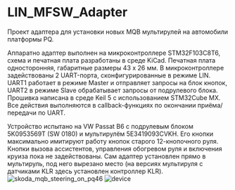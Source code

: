 # LIN_MFSW_Adapter

Проект адаптера для установки новых MQB мультирулей на автомобили платформы PQ.

Аппаратно адаптер выполнен на микроконтроллере STM32F103C8T6, схема и печатная плата разработаны в среде KiCad. Печатная плата односторонняя, габаритные размеры 43 x 26 мм.
В микроконтроллере задействованы 2 UART-порта, сконфигурированные в режиме LIN. UART1 работает в режиме Master и отправляет запросы на блок кнопок, UART2 в режиме Slave
обрабатывает запросы от подрулевого блока.
Прошивка написана в среде Keil 5 с использованием STM32Cube MX. Все действия выполняются в callback-функциях по окончании приёма/передачи по UART. 

Устройство испытано на VW Passat B6 с подрулевым блоком 5K0953569T (SW 0180) и мультирулём 5E3419093CVKH. Его кнопки максимально имитируют работу кнопок старого 12-кнопочного
руля. Кнопки вызова ассистентов, управления обогревом руля и включения круиза пока не задействованы.
Сам адаптер установлен прямо в мультируль, под него вырезано место (на версиях мультируля с датчиками KLR здесь установлен контроллер KLR).
![skoda_mqb_steering_on_pq46](https://user-images.githubusercontent.com/62425725/210203639-a533e3e3-a7ce-4d8a-91e1-b8231dde0e3e.jpg)
![device](https://user-images.githubusercontent.com/62425725/210203677-e6caa57b-e54c-4008-92ee-f6c950cfd3ae.jpg)
